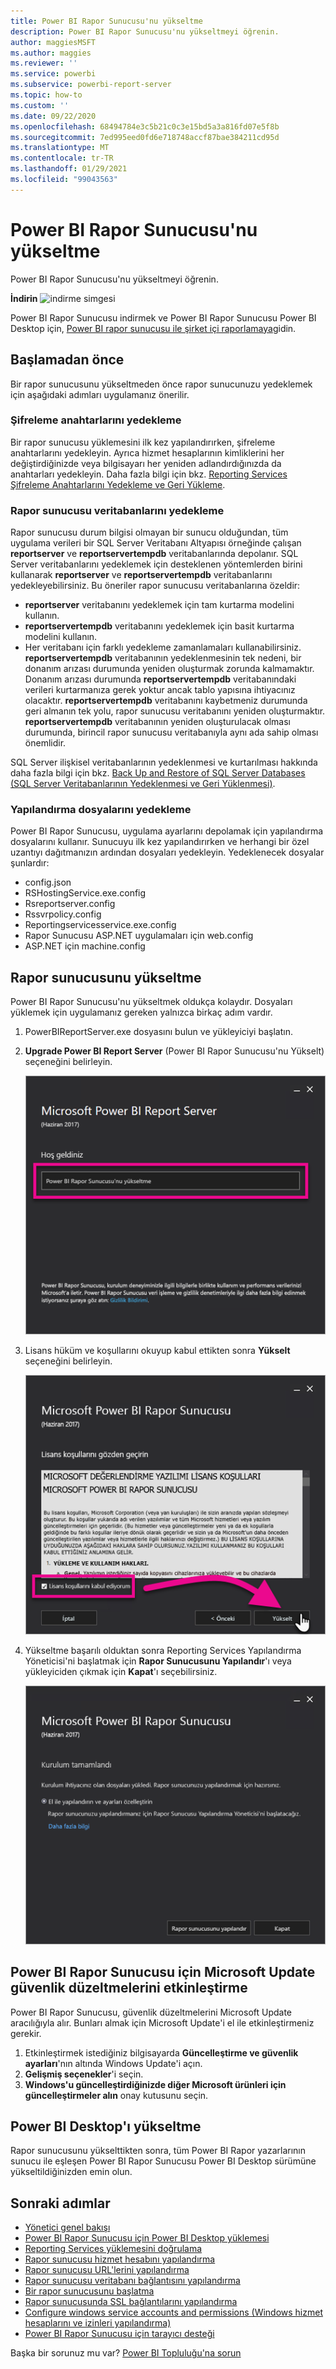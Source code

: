 ```yaml
---
title: Power BI Rapor Sunucusu'nu yükseltme
description: Power BI Rapor Sunucusu'nu yükseltmeyi öğrenin.
author: maggiesMSFT
ms.author: maggies
ms.reviewer: ''
ms.service: powerbi
ms.subservice: powerbi-report-server
ms.topic: how-to
ms.custom: ''
ms.date: 09/22/2020
ms.openlocfilehash: 68494784e3c5b21c0c3e15bd5a3a816fd07e5f8b
ms.sourcegitcommit: 7ed995eed0fd6e718748accf87bae384211cd95d
ms.translationtype: MT
ms.contentlocale: tr-TR
ms.lasthandoff: 01/29/2021
ms.locfileid: "99043563"
---
```

# <a name="upgrade-power-bi-report-server"></a>Power BI Rapor Sunucusu'nu yükseltme

Power BI Rapor Sunucusu'nu yükseltmeyi öğrenin.

 **İndirin** ![indirme simgesi](media/upgrade/download.png "indirme simgesi")

Power BI Rapor Sunucusu indirmek ve Power BI Rapor Sunucusu Power BI Desktop için, [Power BI rapor sunucusu ile şirket içi raporlamaya](https://powerbi.microsoft.com/report-server/)gidin.

## <a name="before-you-begin"></a>Başlamadan önce

Bir rapor sunucusunu yükseltmeden önce rapor sunucunuzu yedeklemek için aşağıdaki adımları uygulamanız önerilir.

### <a name="backing-up-the-encryption-keys"></a>Şifreleme anahtarlarını yedekleme

Bir rapor sunucusu yüklemesini ilk kez yapılandırırken, şifreleme anahtarlarını yedekleyin. Ayrıca hizmet hesaplarının kimliklerini her değiştirdiğinizde veya bilgisayarı her yeniden adlandırdığınızda da anahtarları yedekleyin. Daha fazla bilgi için bkz. [Reporting Services Şifreleme Anahtarlarını Yedekleme ve Geri Yükleme](/sql/reporting-services/install-windows/ssrs-encryption-keys-back-up-and-restore-encryption-keys).

### <a name="backing-up-the-report-server-databases"></a>Rapor sunucusu veritabanlarını yedekleme

Rapor sunucusu durum bilgisi olmayan bir sunucu olduğundan, tüm uygulama verileri bir SQL Server Veritabanı Altyapısı örneğinde çalışan **reportserver** ve **reportservertempdb** veritabanlarında depolanır. SQL Server veritabanlarını yedeklemek için desteklenen yöntemlerden birini kullanarak **reportserver** ve **reportservertempdb** veritabanlarını yedekleyebilirsiniz. Bu öneriler rapor sunucusu veritabanlarına özeldir:

* **reportserver** veritabanını yedeklemek için tam kurtarma modelini kullanın.
* **reportservertempdb** veritabanını yedeklemek için basit kurtarma modelini kullanın.
* Her veritabanı için farklı yedekleme zamanlamaları kullanabilirsiniz. **reportservertempdb** veritabanının yedeklenmesinin tek nedeni, bir donanım arızası durumunda yeniden oluşturmak zorunda kalmamaktır. Donanım arızası durumunda **reportservertempdb** veritabanındaki verileri kurtarmanıza gerek yoktur ancak tablo yapısına ihtiyacınız olacaktır. **reportservertempdb** veritabanını kaybetmeniz durumunda geri almanın tek yolu, rapor sunucusu veritabanını yeniden oluşturmaktır. **reportservertempdb** veritabanının yeniden oluşturulacak olması durumunda, birincil rapor sunucusu veritabanıyla aynı ada sahip olması önemlidir.

SQL Server ilişkisel veritabanlarının yedeklenmesi ve kurtarılması hakkında daha fazla bilgi için bkz. [Back Up and Restore of SQL Server Databases (SQL Server Veritabanlarının Yedeklenmesi ve Geri Yüklenmesi)](/sql/relational-databases/backup-restore/back-up-and-restore-of-sql-server-databases).

### <a name="backing-up-the-configuration-files"></a>Yapılandırma dosyalarını yedekleme

Power BI Rapor Sunucusu, uygulama ayarlarını depolamak için yapılandırma dosyalarını kullanır. Sunucuyu ilk kez yapılandırırken ve herhangi bir özel uzantıyı dağıtmanızın ardından dosyaları yedekleyin. Yedeklenecek dosyalar şunlardır:

* config.json
* RSHostingService.exe.config
* Rsreportserver.config
* Rssvrpolicy.config
* Reportingservicesservice.exe.config
* Rapor Sunucusu ASP.NET uygulamaları için web.config
* ASP.NET için machine.config

## <a name="upgrade-the-report-server"></a>Rapor sunucusunu yükseltme

Power BI Rapor Sunucusu'nu yükseltmek oldukça kolaydır. Dosyaları yüklemek için uygulamanız gereken yalnızca birkaç adım vardır.

1. PowerBIReportServer.exe dosyasını bulun ve yükleyiciyi başlatın.

2. **Upgrade Power BI Report Server** (Power BI Rapor Sunucusu'nu Yükselt) seçeneğini belirleyin.

    ![Power BI Rapor Sunucusu'nu yükseltme](media/upgrade/reportserver-upgrade1.png "Power BI Rapor Sunucusu'nu yükseltme")

3. Lisans hüküm ve koşullarını okuyup kabul ettikten sonra **Yükselt** seçeneğini belirleyin.

    ![Lisans sözleşmesi](media/upgrade/reportserver-upgrade-eula.png "Lisans sözleşmesi")

4. Yükseltme başarılı olduktan sonra Reporting Services Yapılandırma Yöneticisi'ni başlatmak için **Rapor Sunucusunu Yapılandır**'ı veya yükleyiciden çıkmak için **Kapat**'ı seçebilirsiniz.

    ![Yapılandırmayı yükseltme](media/upgrade/reportserver-upgrade-configure.png)

## <a name="enable-microsoft-update-security-fixes-for-power-bi-report-server"></a>Power BI Rapor Sunucusu için Microsoft Update güvenlik düzeltmelerini etkinleştirme

Power BI Rapor Sunucusu, güvenlik düzeltmelerini Microsoft Update aracılığıyla alır. Bunları almak için Microsoft Update'i el ile etkinleştirmeniz gerekir.

1.  Etkinleştirmek istediğiniz bilgisayarda **Güncelleştirme ve güvenlik ayarları**'nın altında Windows Update'i açın.
2.  **Gelişmiş seçenekler**'i seçin.
3.  **Windows'u güncelleştirdiğinizde diğer Microsoft ürünleri için güncelleştirmeler alın** onay kutusunu seçin.

## <a name="upgrade-power-bi-desktop"></a>Power BI Desktop'ı yükseltme

Rapor sunucusunu yükselttikten sonra, tüm Power BI Rapor yazarlarının sunucu ile eşleşen Power BI Rapor Sunucusu Power BI Desktop sürümüne yükseltildiğinizden emin olun.

## <a name="next-steps"></a>Sonraki adımlar

* [Yönetici genel bakışı](admin-handbook-overview.md)  
* [Power BI Rapor Sunucusu için Power BI Desktop yüklemesi](install-powerbi-desktop.md)  
* [Reporting Services yüklemesini doğrulama](/sql/reporting-services/install-windows/verify-a-reporting-services-installation)  
* [Rapor sunucusu hizmet hesabını yapılandırma](/sql/reporting-services/install-windows/configure-the-report-server-service-account-ssrs-configuration-manager)  
* [Rapor sunucusu URL'lerini yapılandırma](/sql/reporting-services/install-windows/configure-report-server-urls-ssrs-configuration-manager)  
* [Rapor sunucusu veritabanı bağlantısını yapılandırma](/sql/reporting-services/install-windows/configure-a-report-server-database-connection-ssrs-configuration-manager)  
* [Bir rapor sunucusunu başlatma](/sql/reporting-services/install-windows/ssrs-encryption-keys-initialize-a-report-server)  
* [Rapor sunucusunda SSL bağlantılarını yapılandırma](/sql/reporting-services/security/configure-ssl-connections-on-a-native-mode-report-server)  
* [Configure windows service accounts and permissions (Windows hizmet hesaplarını ve izinleri yapılandırma)](/sql/database-engine/configure-windows/configure-windows-service-accounts-and-permissions)  
* [Power BI Rapor Sunucusu için tarayıcı desteği](browser-support.md)

Başka bir sorunuz mu var? [Power BI Topluluğu'na sorun](https://community.powerbi.com/)